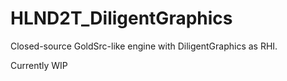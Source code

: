 # HLND2T_DiligentGraphics

Closed-source GoldSrc-like engine with DiligentGraphics as RHI.

Currently WIP
